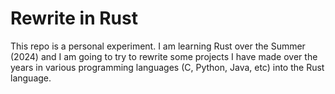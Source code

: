 # Rewrite in Rust

This repo is a personal experiment. I am learning Rust over the Summer (2024)
and I am going to try to rewrite some projects I have made over the years in
various programming languages (C, Python, Java, etc) into the Rust language.
